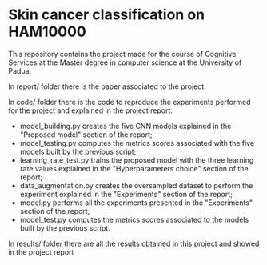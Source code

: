 # Skin cancer classification on HAM10000
This repository contains the project made for the course of Cognitive Services at the Master degree in computer science at the University of Padua. 

In report/ folder there is the paper associated to the project.

In code/ folder there is the code to reproduce the experiments performed for the project and explained in the project report:

- model_building.py creates the five CNN models explained in the "Proposed model" section of the report;
- model_testing.py computes the metrics scores associated with the five models built by the previous script;
- learning_rate_test.py trains the proposed model with the three learning rate values explained in the "Hyperparameters choice" section of the report;
- data_augmentation.py creates the oversampled dataset to perform the experiment explained in the "Experiments" section of the report;
- model.py performs all the experiments presented in the "Experiments" section of the report;
- model_test.py computes the metrics scores associated to the models built by the previous script.

In results/ folder there are all the results obtained in this project and showed in the project report